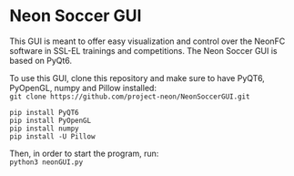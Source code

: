 # Neon Soccer GUI

This GUI is meant to offer easy visualization and control over the NeonFC software in SSL-EL trainings and competitions. The Neon Soccer GUI is based on PyQt6.

To use this GUI, clone this repository and make sure to have PyQT6, PyOpenGL, numpy and Pillow installed:  
`git clone https://github.com/project-neon/NeonSoccerGUI.git`  
```
pip install PyQT6
pip install PyOpenGL
pip install numpy
pip install -U Pillow
```

Then, in order to start the program, run:  
`python3 neonGUI.py`  
